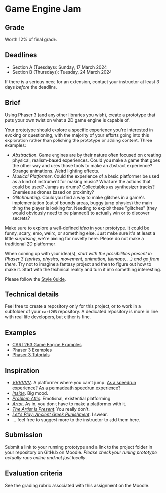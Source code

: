 # Game Engine Jam

## Grade

Worth 12% of final grade.

## Deadlines

* Section A (Tuesdays): Sunday, 17 March 2024
* Section B (Thursdays): Tuesday, 24 March 2024

If there is a serious need for an extension, contact your instructor at least 3 days *before* the deadline.

## Brief

Using Phaser 3 (and any other libraries you wish), create a prototype that puts your own twist on what a 2D game engine is capable of.

Your prototype should explore a specific experience you're interested in evoking or questioning, with the majority of your efforts going into this exploration rather than polishing the prototype or adding content. Three examples:

* *Abstraction*. Game engines are by their nature often focused on creating physical, realism-based experiences. Could you make a game that goes the other way and uses those tools to make an abstract experience? Strange animations. Weird lighting effects.
* *Musical Platformer*. Could the experience of a basic platformer be used as a kind of instrument for making music? What are the actions that could be used? Jumps as drums? Collectables as synthesizer tracks? Enemies as drones based on proximity?
* *Glitchhunting*. Could you find a way to make glitches in a game's implementation (out of bounds areas, buggy jump physics) the main thing the player is looking for. Needing to exploit these "glitches" (they would obviously need to be planned!) to actually win or to discover secrets?

Make sure to explore a well-defined *idea* in your prototype. It could be funny, scary, emo, weird, or something else. Just make sure it's at least a little *surprising*, we're aiming for novelty here. Please do not make a traditional 2D platformer.

When coming up with your idea(s), *start with the possibilities present in Phaser 3 (sprites, physics, movement, animation, tilemaps, ...) and go from there*. Try not to imagine a fantasy project and then to figure out how to make it. Start with the technical reality and turn it into something interesting.

Please follow the [Style Guide](../../guides/style-guide.md).

## Technical details

Feel free to create a repository only for this project, or to work in a subfolder of your `cart263` repository. A dedicated repository is more in line with real life developers, but either is fine.

## Examples

* [CART263 Game Engine Examples](../../examples/#game-engine)
* [Phaser 3 Examples](https://labs.phaser.io/)
* [Phaser 3 Tutorials](https://phaser.io/news/category/tutorial)

## Inspiration

* *[VVVVVV](https://thelettervsixtim.es/)*. A platformer where you can't jump. [As a speedrun experience](https://www.youtube.com/watch?v=OOr8NKvp_As)? [As a permadeath speedrun experience](https://www.youtube.com/watch?v=HS1V3EIeEBk)?
* *[Inside](https://store.steampowered.com/app/304430/INSIDE/)*. Big mood.
* *[Problem Attic](https://lizryerson.itch.io/problem-attic)*. Emotional, existential platforming.
* *[Artot](https://artsandculture.google.com/experiment/uAG3u5XL9av55A)*. As in, you don't have to make a platformer with it.
* *[The Artist Is Present](https://pippinbarr.com/the-artist-is-present/info/)*. You really don't.
* *[Let's Play: Ancient Greek Punishment](https://pippinbarr.com/lets-play-ancient-greek-punishment/info/)*. I swear.
* ... feel free to suggest more to the instructor to add them here.

## Submission

Submit a link to your running prototype and a link to the project folder in your repository on GitHub on Moodle. *Please check your runing prototype actually runs online and not just locally*.

## Evaluation criteria

See the grading rubric associated with this assignment on the Moodle.
